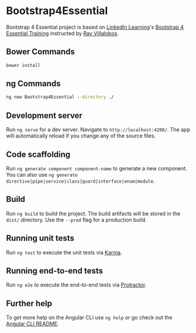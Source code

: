 # Bootstrap4Essential

Bootstrap 4 Essential project is based on [LinkedIn Learning](https://www.linkedin.com/learning)'s [Bootstrap 4 Essential Training](https://www.linkedin.com/learning/bootstrap-4-essential-training) instructed by [Ray Villalobos](https://www.linkedin.com/learning/instructors/ray-villalobos).

## Bower Commands

```cmd
bower install
```

## ng Commands

```cmd
ng new Bootstrap4Essential --directory ./
```

## Development server

Run `ng serve` for a dev server. Navigate to `http://localhost:4200/`. The app will automatically reload if you change any of the source files.

## Code scaffolding

Run `ng generate component component-name` to generate a new component. You can also use `ng generate directive|pipe|service|class|guard|interface|enum|module`.

## Build

Run `ng build` to build the project. The build artifacts will be stored in the `dist/` directory. Use the `--prod` flag for a production build.

## Running unit tests

Run `ng test` to execute the unit tests via [Karma](https://karma-runner.github.io).

## Running end-to-end tests

Run `ng e2e` to execute the end-to-end tests via [Protractor](http://www.protractortest.org/).

## Further help

To get more help on the Angular CLI use `ng help` or go check out the [Angular CLI README](https://github.com/angular/angular-cli/blob/master/README.md).
